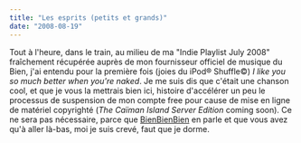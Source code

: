 ```yaml
---
title: "Les esprits (petits et grands)"
date: "2008-08-19"
---
```


Tout à l'heure, dans le train, au milieu de ma "Indie Playlist July 2008" fraîchement récupérée auprès de mon fournisseur officiel de musique du Bien, j'ai entendu pour la première fois (joies du iPod® Shuffle©) _I like you so much better when you're naked_. Je me suis dis que c'était une chanson cool, et que je vous la mettrais bien ici, histoire d'accélérer un peu le processus de suspension de mon compte free pour cause de mise en ligne de matériel copyrighté (_The Caïman Island Server Edition_ coming soon). Ce ne sera pas nécessaire, parce que [BienBienBien](http://bienbienbien.net/2008/08/19/ida-maria-un-bien-beau-clip-norvegien-sans-footballeurs/) en parle et que vous avez qu'à aller là-bas, moi je suis crevé, faut que je dorme.
